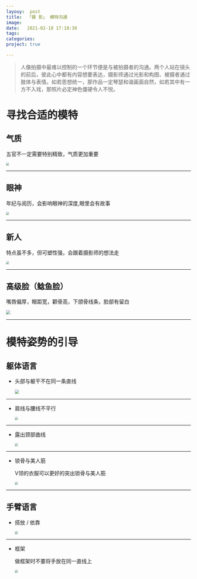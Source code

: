 ```yaml
---
layouy:  post
title:  「摄 影」 模特沟通
image:
date:   2021-02-18 17:18:30
tags: 	
categories: 
project: true

---
```


> 人像拍摄中最难以控制的一个环节便是与被拍摄者的沟通。两个人站在镜头的前后，彼此心中都有内容想要表达，摄影师通过光影和构图、被摄者通过肢体与表情。如若思想统一，那作品一定琴瑟和谐画面自然，如若其中有一方不入戏，那照片必定神色僵硬令人不悦。

# 寻找合适的模特

## 气质

五官不一定需要特别精致，气质更加重要

<img src="https://i.loli.net/2021/02/18/7srgo3xH45jwZRU.png" style="zoom: 50%;" />

---

## 眼神

年纪与阅历，会影响眼神的深度,眼里会有故事

<img src="https://i.loli.net/2021/02/18/Y9QrPonbUM8Xi6c.png" style="zoom:50%;" />

---

## 新人

特点虽不多，但可塑性强，会跟着摄影师的想法走

<img src="https://i.loli.net/2021/02/18/ekH2SnTgvqRFCaA.png" style="zoom:50%;" />

---

## 高级脸（鲶鱼脸）

嘴唇偏厚，眼距宽，颧骨高，下颌骨线条，脸部有留白

<img src="https://i.loli.net/2021/02/18/3kZELmKuG2VU9os.png" style="zoom: 67%;" />

---

# 模特姿势的引导

## 躯体语言

+ 头部与躯干不在同一条直线

  <img src="https://i.loli.net/2021/02/18/WM1OrabXNZcsmVn.png" style="zoom:67%;" />

---

+ 肩线与腰线不平行

  <img src="https://i.loli.net/2021/02/18/SvFuNUPdz7hnmk5.png" style="zoom:50%;" />

---

+ 露出颈部曲线

  <img src="https://i.loli.net/2021/02/18/6zwyLblC4SrVTec.png" style="zoom:50%;" />

---

+ 锁骨与美人筋

  V领的衣服可以更好的突出锁骨与美人筋

  <img src="https://i.loli.net/2021/02/18/u8S5Wjsk9wzT3qv.png" style="zoom:50%;" />

---

## 手臂语言

+ 搭放 / 依靠 

  <img src="https://i.loli.net/2021/02/18/nZaw7iWEqxN5op4.png" style="zoom: 50%;" />

---

+ 框架

  做框架时不要将手放在同一直线上

  <img src="https://i.loli.net/2021/02/18/nZaw7iWEqxN5op4.png" style="zoom:50%;" />